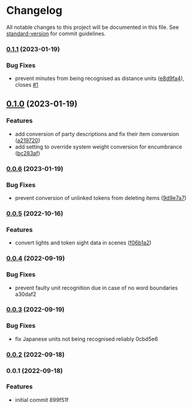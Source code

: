# Changelog

All notable changes to this project will be documented in this file. See [standard-version](https://github.com/conventional-changelog/standard-version) for commit guidelines.

### [0.1.1](https://github.com/Ethaks/FVTT-Metron/compare/v0.1.0...v0.1.1) (2023-01-19)


### Bug Fixes

* prevent minutes from being recognised as distance units ([e8d9fa4](https://github.com/Ethaks/FVTT-Metron/commit/e8d9fa419bd4403a99f1f8feba6f82b4abb7df66)), closes [#1](https://github.com/Ethaks/FVTT-Metron/issues/1)

## [0.1.0](https://github.com/Ethaks/FVTT-Metron/compare/v0.0.6...v0.1.0) (2023-01-19)


### Features

* add conversion of party descriptions and fix their item conversion ([a219720](https://github.com/Ethaks/FVTT-Metron/commit/a219720b4f0b91c038bc1666eaa08baff87c21de))
* add setting to override system weight conversion for encumbrance ([bc283af](https://github.com/Ethaks/FVTT-Metron/commit/bc283afe76f59d297bb3f366f7045e99356d687c))

### [0.0.6](https://github.com/Ethaks/FVTT-Metron/compare/v0.0.5...v0.0.6) (2023-01-19)


### Bug Fixes

* prevent conversion of unlinked tokens from deleting items ([9d9e7a7](https://github.com/Ethaks/FVTT-Metron/commit/9d9e7a7104e156aeca24b1959931cbcb3ab2c47c))

### [0.0.5](https://github.com/Ethaks/FVTT-Metron/compare/v0.0.4...v0.0.5) (2022-10-16)


### Features

* convert lights and token sight data in scenes ([f06b1a2](https://github.com/Ethaks/FVTT-Metron/commit/f06b1a2c8fe31bced6e136387e88011ac9f2ec12))

### [0.0.4](///compare/v0.0.3...v0.0.4) (2022-09-19)


### Bug Fixes

* prevent faulty unit recognition due in case of no word boundaries a30daf2

### [0.0.3](///compare/v0.0.2...v0.0.3) (2022-09-19)


### Bug Fixes

* fix Japanese units not being recognised reliably 0cbd5e6

### [0.0.2](///compare/v0.0.1...v0.0.2) (2022-09-18)

### 0.0.1 (2022-09-18)


### Features

* initial commit 899f51f
